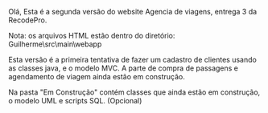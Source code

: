 Olá, Esta é a segunda versão do website Agencia de viagens, entrega 3 da RecodePro.

Nota: os arquivos HTML estão dentro do diretório: Guilherme\src\main\webapp

Esta versão é a primeira tentativa de fazer um cadastro de clientes usando as classes java, e o modelo MVC.
A parte de compra de passagens e agendamento de viagem ainda estão em construção.

Na pasta "Em Construção" contém classes que ainda estão em construção, o modelo UML e scripts SQL. (Opcional)
